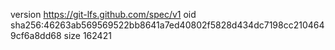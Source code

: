 version https://git-lfs.github.com/spec/v1
oid sha256:46263ab569569522bb8641a7ed40802f5828d434dc7198cc2104649cf6a8dd68
size 162421

